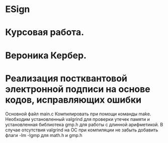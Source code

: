 # ESign

# Курсовая работа.

# Вероника Кербер.

# Реализация постквантовой электронной подписи на основе кодов, исправляющих ошибки

Основной файл main.c
Компилировать при помощи команды make. Необходим установленный valgrind для проверки утечек памяти и установленная библиотека gmp.h для работы с длинной арифметикой.
В случае отсутствия valgrind на ОС при компиляции не забыть добавить флаги -lm -lgmp для math.h и gmp.h
